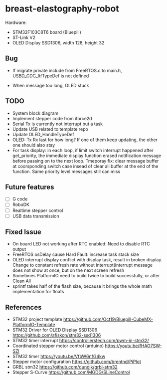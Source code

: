 # breast-elastography-robot

Hardware:

- STM32F103C8T6 board (Bluepill)
- ST-Link V2
- OLED Display SSD1306, width 128, height 32

## Bug

- If migrate private include from FreeRTOS.c to main.h, USBD_CDC_ItfTypeDef is not defined

- When message too long, OLED stuck

## TODO

- System block diagram
- Implement stepper code from iforce2d
- Serial Tx is currently not interrupt but a task
- Update USB related to template repo
- Update OLED_HandleTypeDef
- OLED: Tx Rx last for how long? If one of them keep updating, the other one should also stay
- For task display: in each loop, if limit switch interrupt happened after get_priority, the immediate display function erased notification message before passing on to the next loop. Tmeporay fix: clear message buffer at coorsponding switch case insead of clear all buffer at the end of the function. Same priority level messages still can miss

## Future features

- [ ] G code
- [ ] RoboDK
- [ ] Realtime stepper control
- [ ] USB data transmission

## Fixed Issue

- On board LED not working after RTC enabled: Need to disable RTC output
- FreeRTOS osDelay cause Hard Fault: increase task stack size
- OLED interrupt display conflict with display task, result in broken display. Change to constant refresh rate without interrupt(interrupt message does not show at once, but on the next screen refresh
- Sometimes PlatformIO need to build twice to build successfully, or after Clean All
- sprintf takes half of the flash size, because it brings the whole math implementation for floats

## References

- STM32 project template <https://github.com/Oct19/Bluepill-CubeMX-PlatformIO-Template>
- STM32 Driver for OLED Display SSD1306 <https://github.com/afiskon/stm32-ssd1306>
- STM32 timer interrupt <https://controllerstech.com/pwm-in-stm32/>
- Coordinated stepper motor control (arduino) <https://youtu.be/fHAO7SW-SZI>
- STM32 timer <https://youtu.be/VfbW6nfG4kw>
- Stepper motor configuration <https://github.com/brentnd/PiPlot>
- GRBL stm32 <https://github.com/dungjk/grbl-stm32>
- Stepper S-Curve <https://github.com/MGDG/SLineControl>
